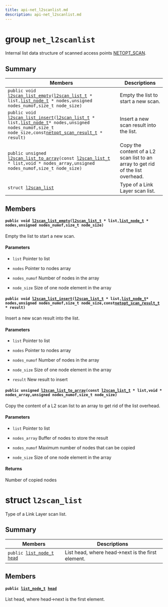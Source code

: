 ```yaml
---
title: api-net_l2scanlist.md
description: api-net_l2scanlist.md
---
```

# group `net_l2scanlist` 

Internal list data structure of scanned access points [NETOPT_SCAN](./doc/starlight-docs/src/content/docs/apidoc/api-undefined.md#group__net__netopt_1gga19e30424c1ab107c9c84dc0cb29d9906a52e51c81e5979a17a6e064478d272f72).

## Summary

 Members                        | Descriptions                                
--------------------------------|---------------------------------------------
`public void `[`l2scan_list_empty`](#group__net__l2scanlist_1ga9e7627e0ccf9a9c194c2d1cd48bf8f0e)`(`[`l2scan_list_t`](./doc/starlight-docs/src/content/docs/apidoc/api-undefined.md#group__net__l2scanlist_1ga8d0c317a99498244d029b3ca4227bfc2)` * list,`[`list_node_t`](./doc/starlight-docs/src/content/docs/apidoc/api-undefined.md#list_8h_1a865bd3b3cd44b1d8f1d63746748fa807)` * nodes,unsigned nodes_numof,size_t node_size)`            | Empty the list to start a new scan.
`public void `[`l2scan_list_insert`](#group__net__l2scanlist_1gad78c82b40995c84d0f3132afafc68a03)`(`[`l2scan_list_t`](./doc/starlight-docs/src/content/docs/apidoc/api-undefined.md#group__net__l2scanlist_1ga8d0c317a99498244d029b3ca4227bfc2)` * list,`[`list_node_t`](./doc/starlight-docs/src/content/docs/apidoc/api-undefined.md#list_8h_1a865bd3b3cd44b1d8f1d63746748fa807)` * nodes,unsigned nodes_numof,size_t node_size,const `[`netopt_scan_result_t`](./doc/starlight-docs/src/content/docs/apidoc/api-undefined.md#group__net__netopt_1gad70998ba273274bf9359e65d2fadaa69)` * result)`            | Insert a new scan result into the list.
`public unsigned `[`l2scan_list_to_array`](#group__net__l2scanlist_1ga4ffd6f0f7bc031d7c00fd16f0526c240)`(const `[`l2scan_list_t`](./doc/starlight-docs/src/content/docs/apidoc/api-undefined.md#group__net__l2scanlist_1ga8d0c317a99498244d029b3ca4227bfc2)` * list,void * nodes_array,unsigned nodes_numof,size_t node_size)`            | Copy the content of a L2 scan list to an array to get rid of the list overhead.
`struct `[`l2scan_list`](#structl2scan__list) | Type of a Link Layer scan list.

## Members

#### `public void `[`l2scan_list_empty`](#group__net__l2scanlist_1ga9e7627e0ccf9a9c194c2d1cd48bf8f0e)`(`[`l2scan_list_t`](./doc/starlight-docs/src/content/docs/apidoc/api-undefined.md#group__net__l2scanlist_1ga8d0c317a99498244d029b3ca4227bfc2)` * list,`[`list_node_t`](./doc/starlight-docs/src/content/docs/apidoc/api-undefined.md#list_8h_1a865bd3b3cd44b1d8f1d63746748fa807)` * nodes,unsigned nodes_numof,size_t node_size)` 

Empty the list to start a new scan.

#### Parameters
* `list` Pointer to list 

* `nodes` Pointer to nodes array 

* `nodes_numof` Number of nodes in the array 

* `node_size` Size of one node element in the array

#### `public void `[`l2scan_list_insert`](#group__net__l2scanlist_1gad78c82b40995c84d0f3132afafc68a03)`(`[`l2scan_list_t`](./doc/starlight-docs/src/content/docs/apidoc/api-undefined.md#group__net__l2scanlist_1ga8d0c317a99498244d029b3ca4227bfc2)` * list,`[`list_node_t`](./doc/starlight-docs/src/content/docs/apidoc/api-undefined.md#list_8h_1a865bd3b3cd44b1d8f1d63746748fa807)` * nodes,unsigned nodes_numof,size_t node_size,const `[`netopt_scan_result_t`](./doc/starlight-docs/src/content/docs/apidoc/api-undefined.md#group__net__netopt_1gad70998ba273274bf9359e65d2fadaa69)` * result)` 

Insert a new scan result into the list.

#### Parameters
* `list` Pointer to list 

* `nodes` Pointer to nodes array 

* `nodes_numof` Number of nodes in the array 

* `node_size` Size of one node element in the array 

* `result` New result to insert

#### `public unsigned `[`l2scan_list_to_array`](#group__net__l2scanlist_1ga4ffd6f0f7bc031d7c00fd16f0526c240)`(const `[`l2scan_list_t`](./doc/starlight-docs/src/content/docs/apidoc/api-undefined.md#group__net__l2scanlist_1ga8d0c317a99498244d029b3ca4227bfc2)` * list,void * nodes_array,unsigned nodes_numof,size_t node_size)` 

Copy the content of a L2 scan list to an array to get rid of the list overhead.

#### Parameters
* `list` Pointer to list 

* `nodes_array` Buffer of nodes to store the result 

* `nodes_numof` Maximum number of nodes that can be copied 

* `node_size` Size of one node element in the array

#### Returns
Number of copied nodes

# struct `l2scan_list` 

Type of a Link Layer scan list.

## Summary

 Members                        | Descriptions                                
--------------------------------|---------------------------------------------
`public `[`list_node_t`](./doc/starlight-docs/src/content/docs/apidoc/api-undefined.md#list_8h_1a865bd3b3cd44b1d8f1d63746748fa807)` `[`head`](#structl2scan__list_1a5cbab9d4604cdde69d7202cc63a53e28) | List head, where head->next is the first element.

## Members

#### `public `[`list_node_t`](./doc/starlight-docs/src/content/docs/apidoc/api-undefined.md#list_8h_1a865bd3b3cd44b1d8f1d63746748fa807)` `[`head`](#structl2scan__list_1a5cbab9d4604cdde69d7202cc63a53e28) 

List head, where head->next is the first element.

